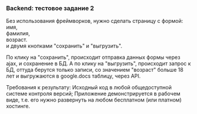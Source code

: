 ### Backend: тестовое задание 2
Без использования фреймворков, нужно сделать страницу с формой:  
имя,  
фамилия,  
возраст.  
и двумя кнопками "сохранить" и "выгрузить".  

По клику на "сохранить", происходит отправка данных формы через ajax, и сохранение в БД. А по клику на "выгрузить", происходит запрос к БД, оттуда берутся только записи, со значением "возраст" больше 18 лет и выгружаются в google.docs таблицу, через API.

Требования к результату:
Исходный код в любой общедоступной системе контроля версий;
Приложение демонстрируется в рабочем виде, т.е. его нужно развернуть на любом бесплатном (или платном) хостинге.
